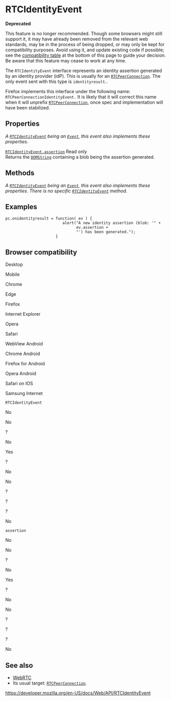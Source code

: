 # RTCIdentityEvent

**Deprecated**

This feature is no longer recommended. Though some browsers might still support it, it may have already been removed from the relevant web standards, may be in the process of being dropped, or may only be kept for compatibility purposes. Avoid using it, and update existing code if possible; see the [compatibility table](#browser_compatibility) at the bottom of this page to guide your decision. Be aware that this feature may cease to work at any time.

The `RTCIdentityEvent` interface represents an identity assertion generated by an identity provider (idP). This is usually for an [`RTCPeerConnection`](rtcpeerconnection). The only event sent with this type is `identityresult`..

Firefox implements this interface under the following name: `RTCPeerConnectionIdentityEvent.` It is likely that it will correct this name when it will unprefix [`RTCPeerConnection`](rtcpeerconnection), once spec and implementation will have been stabilized.

## Properties

_A [`RTCIdentityEvent`](rtcidentityevent) being an [`Event`](event), this event also implements these properties_.

[`RTCIdentityEvent.assertion`](rtcidentityevent/assertion) <span class="badge inline readonly">Read only </span>  
Returns the [`DOMString`](domstring) containing a blob being the assertion generated.

## Methods

_A [`RTCIdentityEvent`](rtcidentityevent) being an [`Event`](event), this event also implements these properties. There is no specific [`RTCIdentityEvent`](rtcidentityevent) method._

## Examples

    pc.onidentityresult = function( ev ) {
                             alert("A new identity assertion (blob: '" +
                                   ev.assertion +
                                   "') has been generated.");
                          }

## Browser compatibility

Desktop

Mobile

Chrome

Edge

Firefox

Internet Explorer

Opera

Safari

WebView Android

Chrome Android

Firefox for Android

Opera Android

Safari on IOS

Samsung Internet

`RTCIdentityEvent`

No

No

?

No

Yes

?

No

No

?

?

?

No

`assertion`

No

No

?

No

Yes

?

No

No

?

?

?

No

## See also

- [WebRTC](webrtc_api)
- Its usual target: [`RTCPeerConnection`](rtcpeerconnection).

<a href="https://developer.mozilla.org/en-US/docs/Web/API/RTCIdentityEvent" class="_attribution-link">https://developer.mozilla.org/en-US/docs/Web/API/RTCIdentityEvent</a>

